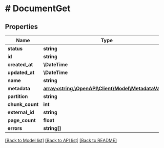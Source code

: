 # # DocumentGet

## Properties

Name | Type | Description | Notes
------------ | ------------- | ------------- | -------------
**status** | **string** |  |
**id** | **string** |  |
**created_at** | **\DateTime** |  |
**updated_at** | **\DateTime** |  |
**name** | **string** |  |
**metadata** | [**array<string,\OpenAPI\Client\Model\MetadataValue>**](MetadataValue.md) |  |
**partition** | **string** |  |
**chunk_count** | **int** |  | [optional]
**external_id** | **string** |  | [optional]
**page_count** | **float** |  | [optional]
**errors** | **string[]** |  |

[[Back to Model list]](../../README.md#models) [[Back to API list]](../../README.md#endpoints) [[Back to README]](../../README.md)
